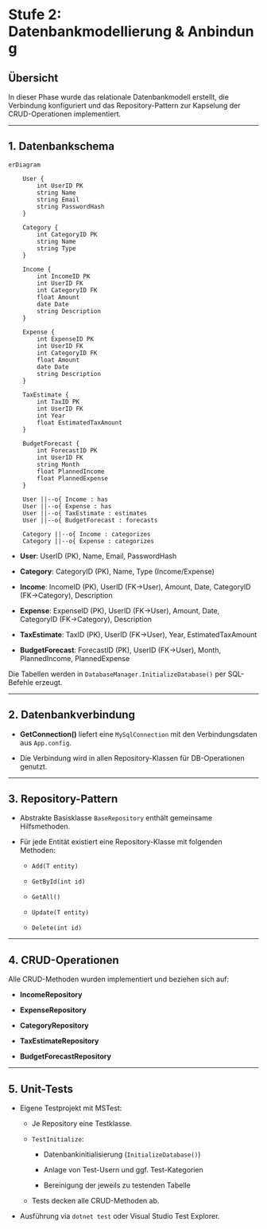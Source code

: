 # Stufe 2: Datenbankmodellierung & Anbindung

## Übersicht

In dieser Phase wurde das relationale Datenbankmodell erstellt, die Verbindung konfiguriert und das Repository-Pattern zur Kapselung der CRUD-Operationen implementiert.

---

## 1. Datenbankschema

```mermaid
erDiagram

    User {
        int UserID PK
        string Name
        string Email
        string PasswordHash
    }

    Category {
        int CategoryID PK
        string Name
        string Type
    }

    Income {
        int IncomeID PK
        int UserID FK
        int CategoryID FK
        float Amount
        date Date
        string Description
    }

    Expense {
        int ExpenseID PK
        int UserID FK
        int CategoryID FK
        float Amount
        date Date
        string Description
    }

    TaxEstimate {
        int TaxID PK
        int UserID FK
        int Year
        float EstimatedTaxAmount
    }

    BudgetForecast {
        int ForecastID PK
        int UserID FK
        string Month
        float PlannedIncome
        float PlannedExpense
    }

    User ||--o{ Income : has
    User ||--o{ Expense : has
    User ||--o{ TaxEstimate : estimates
    User ||--o{ BudgetForecast : forecasts

    Category ||--o{ Income : categorizes
    Category ||--o{ Expense : categorizes
```

- **User**: UserID (PK), Name, Email, PasswordHash
    
- **Category**: CategoryID (PK), Name, Type (Income/Expense)
    
- **Income**: IncomeID (PK), UserID (FK→User), Amount, Date, CategoryID (FK→Category), Description
    
- **Expense**: ExpenseID (PK), UserID (FK→User), Amount, Date, CategoryID (FK→Category), Description
    
- **TaxEstimate**: TaxID (PK), UserID (FK→User), Year, EstimatedTaxAmount
    
- **BudgetForecast**: ForecastID (PK), UserID (FK→User), Month, PlannedIncome, PlannedExpense
	

Die Tabellen werden in `DatabaseManager.InitializeDatabase()` per SQL-Befehle erzeugt.

---

## 2. Datenbankverbindung

- **GetConnection()** liefert eine `MySqlConnection` mit den Verbindungsdaten aus `App.config`.
    
- Die Verbindung wird in allen Repository-Klassen für DB-Operationen genutzt.
    

---

## 3. Repository-Pattern

- Abstrakte Basisklasse `BaseRepository` enthält gemeinsame Hilfsmethoden.
    
- Für jede Entität existiert eine Repository-Klasse mit folgenden Methoden:
    
    - `Add(T entity)`
        
    - `GetById(int id)`
        
    - `GetAll()`
        
    - `Update(T entity)`
        
    - `Delete(int id)`
        

---

## 4. CRUD-Operationen  
Alle CRUD-Methoden wurden implementiert und beziehen sich auf:

- **IncomeRepository**
    
- **ExpenseRepository**
    
- **CategoryRepository**
    
- **TaxEstimateRepository**
    
- **BudgetForecastRepository**
    

---

## 5. Unit-Tests

- Eigene Testprojekt mit MSTest:
    
    - Je Repository eine Testklasse.
        
    - `TestInitialize`:
        
        - Datenbankinitialisierung (`InitializeDatabase()`)
            
        - Anlage von Test-Usern und ggf. Test-Kategorien
            
        - Bereinigung der jeweils zu testenden Tabelle
            
    - Tests decken alle CRUD-Methoden ab.
        
- Ausführung via `dotnet test` oder Visual Studio Test Explorer.